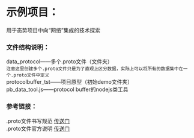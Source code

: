# 示例项目：
用于态势项目中向“网络”集成的技术探索

### 文件结构说明：

data_protocol——多个.proto文件（文件夹）    
`注意这里创建多个.proto文件只是为了直观上区分数据，实际上可以将所有的数据集中在一个.proto文件中定义`    
protocolbuffer_tst——项目原型（初始demo文件夹）     
pb_data_tool.js——protocol buffer的nodejs类工具
       
### 参考链接：

.proto文件书写规范 [传送门](https://www.zhangjiee.com/topic/grpc/write-proto-spec.html)       
.proto文件官方说明 [传送门](https://protobuf.dev/reference/protobuf/proto3-spec/)